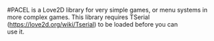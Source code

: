 #PACEL is a Love2D library for very simple games, or menu systems in more complex games. 
  This library requires TSerial (https://love2d.org/wiki/Tserial) to be loaded before you can     
  use it.